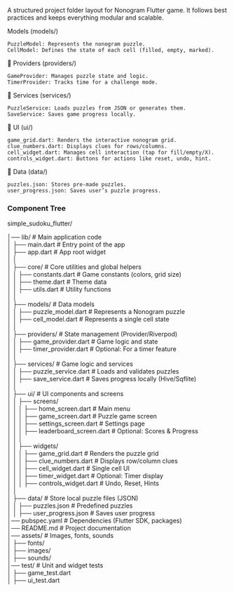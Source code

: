 A structured project folder layout for Nonogram Flutter game. It follows best practices and keeps everything modular and scalable.

Models (models/)

    PuzzleModel: Represents the nonogram puzzle.
    CellModel: Defines the state of each cell (filled, empty, marked).

🔹 Providers (providers/)

    GameProvider: Manages puzzle state and logic.
    TimerProvider: Tracks time for a challenge mode.

🔹 Services (services/)

    PuzzleService: Loads puzzles from JSON or generates them.
    SaveService: Saves game progress locally.

🔹 UI (ui/)

    game_grid.dart: Renders the interactive nonogram grid.
    clue_numbers.dart: Displays clues for rows/columns.
    cell_widget.dart: Manages cell interaction (tap for fill/empty/X).
    controls_widget.dart: Buttons for actions like reset, undo, hint.

🔹 Data (data/)

    puzzles.json: Stores pre-made puzzles.
    user_progress.json: Saves user’s puzzle progress.



### Component Tree
simple_sudoku_flutter/

│── lib/                  # Main application code  
│   ├── main.dart         # Entry point of the app  
│   ├── app.dart          # App root widget  
│   │  
│   ├── core/             # Core utilities and global helpers  
│   │   ├── constants.dart     # Game constants (colors, grid size)  
│   │   ├── theme.dart         # Theme data  
│   │   ├── utils.dart         # Utility functions  
│   │  
│   ├── models/           # Data models  
│   │   ├── puzzle_model.dart  # Represents a Nonogram puzzle  
│   │   ├── cell_model.dart    # Represents a single cell state  
│   │  
│   ├── providers/        # State management (Provider/Riverpod)  
│   │   ├── game_provider.dart  # Game logic and state  
│   │   ├── timer_provider.dart # Optional: For a timer feature  
│   │  
│   ├── services/         # Game logic and services  
│   │   ├── puzzle_service.dart  # Loads and validates puzzles  
│   │   ├── save_service.dart    # Saves progress locally (Hive/Sqflite)  
│   │  
│   ├── ui/               # UI components and screens  
│   │   ├── screens/  
│   │   │   ├── home_screen.dart     # Main menu  
│   │   │   ├── game_screen.dart     # Puzzle game screen  
│   │   │   ├── settings_screen.dart # Settings page  
│   │   │   ├── leaderboard_screen.dart # Optional: Scores & Progress  
│   │   │  
│   │   ├── widgets/  
│   │   │   ├── game_grid.dart       # Renders the puzzle grid  
│   │   │   ├── clue_numbers.dart    # Displays row/column clues  
│   │   │   ├── cell_widget.dart     # Single cell UI  
│   │   │   ├── timer_widget.dart    # Optional: Timer display  
│   │   │   ├── controls_widget.dart # Undo, Reset, Hints  
│   │  
│   ├── data/             # Store local puzzle files (JSON)  
│   │   ├── puzzles.json       # Predefined puzzles  
│   │   ├── user_progress.json  # Saves user progress  
│── pubspec.yaml         # Dependencies (Flutter SDK, packages)  
│── README.md            # Project documentation  
│── assets/              # Images, fonts, sounds  
│   ├── fonts/  
│   ├── images/  
│   ├── sounds/  
│── test/                # Unit and widget tests  
│   ├── game_test.dart  
│   ├── ui_test.dart  

